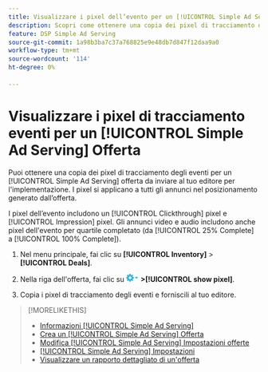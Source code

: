 ```yaml
---
title: Visualizzare i pixel dell’evento per un [!UICONTROL Simple Ad Serving] Offerta
description: Scopri come ottenere una copia dei pixel di tracciamento degli eventi per un [!UICONTROL Simple Ad Serving] accordo.
feature: DSP Simple Ad Serving
source-git-commit: 1a98b3ba7c37a768825e9e48db7d847f12daa9a0
workflow-type: tm+mt
source-wordcount: '114'
ht-degree: 0%

---
```


# Visualizzare i pixel di tracciamento eventi per un [!UICONTROL Simple Ad Serving] Offerta

Puoi ottenere una copia dei pixel di tracciamento degli eventi per un [!UICONTROL Simple Ad Serving] offerta da inviare al tuo editore per l&#39;implementazione. I pixel si applicano a tutti gli annunci nel posizionamento generato dall’offerta.

I pixel dell’evento includono un [!UICONTROL Clickthrough] pixel e [!UICONTROL Impression] pixel. Gli annunci video e audio includono anche pixel dell&#39;evento per quartile completato (da [!UICONTROL 25% Complete] a [!UICONTROL 100% Complete]).

1. Nel menu principale, fai clic su **[!UICONTROL Inventory]** > **[!UICONTROL Deals]**.

1. Nella riga dell&#39;offerta, fai clic su ![Menu Opzioni](/help/dsp/assets/options-menu.png) **>[!UICONTROL show pixel]**.

1. Copia i pixel di tracciamento degli eventi e forniscili al tuo editore.

>[!MORELIKETHIS]
>
>* [Informazioni [!UICONTROL Simple Ad Serving]](simple-deal-about.md)
>* [Crea un [!UICONTROL Simple Ad Serving] Offerta](simple-deal-create.md)
>* [Modifica [!UICONTROL Simple Ad Serving] Impostazioni offerte](simple-deal-edit.md)
>* [[!UICONTROL Simple Ad Serving] Impostazioni](simple-deal-settings.md)
>* [Visualizzare un rapporto dettagliato di un&#39;offerta](/help/dsp/inventory/deal-view-report.md)

